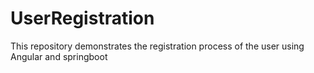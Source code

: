 # UserRegistration
This repository demonstrates the registration process of the user using Angular and springboot
